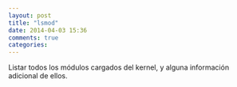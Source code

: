 ```yaml
---
layout: post
title: "lsmod"
date: 2014-04-03 15:36
comments: true
categories: 
---
```

Listar todos los módulos cargados del kernel, y alguna información adicional de ellos. 

